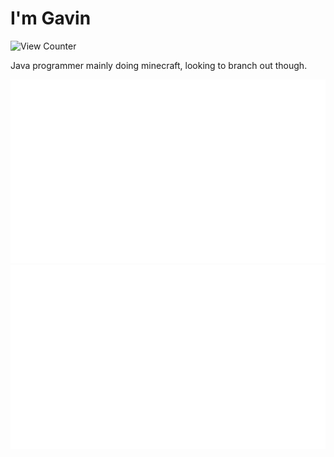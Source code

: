 # I'm Gavin
<img src="https://komarev.com/ghpvc/?username=gav06&style=flat-square" alt="View Counter"/>

Java programmer mainly doing minecraft, looking to branch out though.

![Overview](https://raw.githubusercontent.com/Gav06/github-stats/master/generated/overview.svg) ![Top langs](https://raw.githubusercontent.com/Gav06/github-stats/master/generated/languages.svg)
